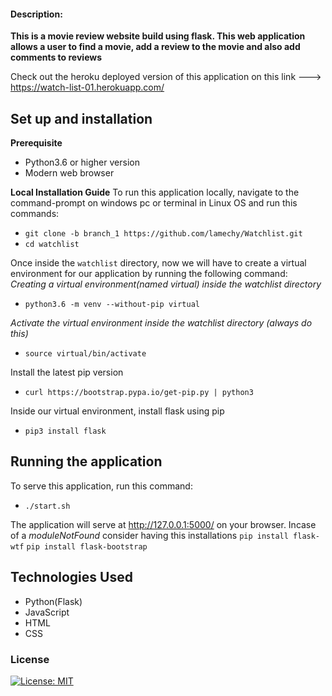 #### Description:
**This is a movie review website build using flask. This web application allows a user to find a movie, add a review to the movie and also add comments to reviews**

Check out the heroku deployed version of this application on this link ---> https://watch-list-01.herokuapp.com/ 
## Set up and installation 
**Prerequisite**
- Python3.6 or higher version
- Modern web browser
 
**Local Installation Guide**
To run this application locally, navigate to the command-prompt on windows pc or terminal in Linux OS and run this commands:

- `git clone -b branch_1 https://github.com/lamechy/Watchlist.git`
- `cd watchlist`

Once inside the `watchlist` directory, now we will have to create a virtual environment for our application by running the following command:
*Creating a virtual environment(named  virtual) inside the watchlist directory*
- `python3.6 -m venv --without-pip virtual`

*Activate the virtual environment inside the watchlist directory (always do this)*
- `source virtual/bin/activate`

Install the latest pip version
- `curl https://bootstrap.pypa.io/get-pip.py | python3`

Inside our virtual environment, install flask using pip
- `pip3 install flask`


## Running the application
To serve this application, run this command: 
- `./start.sh`

The application will serve at http://127.0.0.1:5000/ on your browser. 
Incase of a *moduleNotFound* consider having this installations
`pip install flask-wtf`
`pip install flask-bootstrap`

##  Technologies Used
* Python(Flask)
* JavaScript
* HTML
* CSS

### License
[![License: MIT](https://img.shields.io/badge/License-MIT-yellow.svg)](https://opensource.org/licenses/MIT)

